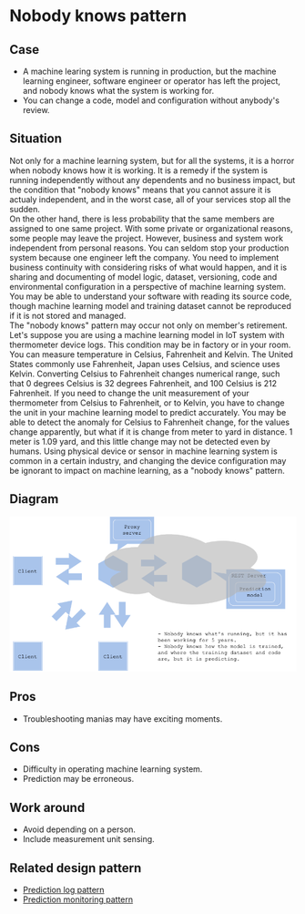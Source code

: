 # Nobody knows pattern

## Case
- A machine learing system is running in production, but the machine learning engineer, software engineer or operator has left the project, and nobody knows what the system is working for.
- You can change a code, model and configuration without anybody's review.

## Situation
Not only for a machine learning system, but for all the systems, it is a horror when nobody knows how it is working. It is a remedy if the system is running independently without any dependents and no business impact, but the condition that "nobody knows" means that you cannot assure it is actualy independent, and in the worst case, all of your services stop all the sudden.<br>
On the other hand, there is less probability that the same members are assigned to one same project. With some private or organizational reasons, some people may leave the project. However, business and system work independent from personal reasons. You can seldom stop your production system because one engineer left the company. You need to implement business continuity with considering risks of what would happen, and it is sharing and documenting of model logic, dataset, versioning, code and environmental configuration in a perspective of machine learning system. You may be able to understand your software with reading its source code, though machine learning model and training dataset cannot be reproduced if it is not stored and managed.<br>
The "nobody knows" pattern may occur not only on member's retirement. Let's suppose you are using a machine learning model in IoT system with thermometer device logs. This condition may be in factory or in your room. You can measure temperature in Celsius, Fahrenheit and Kelvin. The United States commonly use Fahrenheit, Japan uses Celsius, and science uses Kelvin. Converting Celsius to Fahrenheit changes numerical range, such that 0 degrees Celsius is 32 degrees Fahrenheit, and 100 Celsius is 212 Fahrenheit. If you need to change the unit measurement of your thermometer from Celsius to Fahrenheit, or to Kelvin, you have to change the unit in your machine learning model to predict accurately. You may be able to detect the anomaly for Celsius to Fahrenheit change, for the values change apparently, but what if it is change from meter to yard in distance. 1 meter is 1.09 yard, and this little change may not be detected even by humans. Using physical device or sensor in machine learning system is common in a certain industry, and changing the device configuration may be ignorant to impact on machine learning, as a "nobody knows" pattern.

## Diagram
![diagram](diagram.png)


## Pros
- Troubleshooting manias may have exciting moments.

## Cons
- Difficulty in operating machine learning system.
- Prediction may be erroneous.

## Work around
- Avoid depending on a person.
- Include measurement unit sensing.

## Related design pattern
- [Prediction log pattern](./Operation-patterns/Prediction-log-pattern/design_en.md)
- [Prediction monitoring pattern](./Operation-patterns/Prediction-monitoring-pattern/design_en.md)
